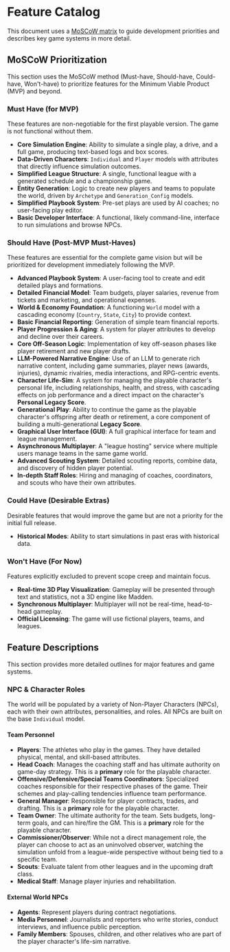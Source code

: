 # Feature Catalog

This document uses a [MoSCoW matrix](https://en.wikipedia.org/wiki/MoSCoW_method) to guide development priorities and describes key game systems in more detail.

## MoSCoW Prioritization

This section uses the MoSCoW method (Must-have, Should-have, Could-have, Won't-have) to prioritize features for the Minimum Viable Product (MVP) and beyond.

### Must Have (for MVP)

These features are non-negotiable for the first playable version. The game is not functional without them.

- **Core Simulation Engine**: Ability to simulate a single play, a drive, and a full game, producing text-based logs and box scores.
- **Data-Driven Characters**: `Individual` and `Player` models with attributes that directly influence simulation outcomes.
- **Simplified League Structure**: A single, functional league with a generated schedule and a championship game.
- **Entity Generation**: Logic to create new players and teams to populate the world, driven by `Archetype` and `Generation_Config` models.
- **Simplified Playbook System**: Pre-set plays are used by AI coaches; no user-facing play editor.
- **Basic Developer Interface**: A functional, likely command-line, interface to run simulations and browse NPCs.

### Should Have (Post-MVP Must-Haves)

These features are essential for the complete game vision but will be prioritized for development immediately following the MVP.

- **Advanced Playbook System**: A user-facing tool to create and edit detailed plays and formations.
- **Detailed Financial Model**: Team budgets, player salaries, revenue from tickets and marketing, and operational expenses.
- **World & Economy Foundation**: A functioning `World` model with a cascading economy (`Country`, `State`, `City`) to provide context.
- **Basic Financial Reporting**: Generation of simple team financial reports.
- **Player Progression & Aging**: A system for player attributes to develop and decline over their careers.
- **Core Off-Season Logic**: Implementation of key off-season phases like player retirement and new player drafts.
- **LLM-Powered Narrative Engine**: Use of an LLM to generate rich narrative content, including game summaries, player news (awards, injuries), dynamic rivalries, media interactions, and RPG-centric events.
- **Character Life-Sim**: A system for managing the playable character's personal life, including relationships, health, and stress, with cascading effects on job performance and a direct impact on the character's **Personal Legacy Score**.
- **Generational Play**: Ability to continue the game as the playable character's offspring after death or retirement, a core component of building a multi-generational **Legacy Score**.
- **Graphical User Interface (GUI)**: A full graphical interface for team and league management.
- **Asynchronous Multiplayer**: A "league hosting" service where multiple users manage teams in the same game world.
- **Advanced Scouting System**: Detailed scouting reports, combine data, and discovery of hidden player potential.
- **In-depth Staff Roles**: Hiring and managing of coaches, coordinators, and scouts who have their own attributes.

### Could Have (Desirable Extras)

Desirable features that would improve the game but are not a priority for the initial full release.

- **Historical Modes**: Ability to start simulations in past eras with historical data.

### Won't Have (For Now)

Features explicitly excluded to prevent scope creep and maintain focus.

- **Real-time 3D Play Visualization**: Gameplay will be presented through text and statistics, not a 3D engine like Madden.
- **Synchronous Multiplayer**: Multiplayer will not be real-time, head-to-head gameplay.
- **Official Licensing**: The game will use fictional players, teams, and leagues.

## Feature Descriptions

This section provides more detailed outlines for major features and game systems.

### NPC & Character Roles

The world will be populated by a variety of Non-Player Characters (NPCs), each with their own attributes, personalities, and roles. All NPCs are built on the base `Individual` model.

#### Team Personnel

- **Players**: The athletes who play in the games. They have detailed physical, mental, and skill-based attributes.
- **Head Coach**: Manages the coaching staff and has ultimate authority on game-day strategy. This is a **primary** role for the playable character.
- **Offensive/Defensive/Special Teams Coordinators**: Specialized coaches responsible for their respective phases of the game. Their schemes and play-calling tendencies influence team performance.
- **General Manager**: Responsible for player contracts, trades, and drafting. This is a **primary** role for the playable character.
- **Team Owner**: The ultimate authority for the team. Sets budgets, long-term goals, and can hire/fire the GM. This is a **primary** role for the playable character.
- **Commissioner/Observer**: While not a direct management role, the player can choose to act as an uninvolved observer, watching the simulation unfold from a league-wide perspective without being tied to a specific team.
- **Scouts**: Evaluate talent from other leagues and in the upcoming draft class.
- **Medical Staff**: Manage player injuries and rehabilitation.

#### External World NPCs

- **Agents**: Represent players during contract negotiations.
- **Media Personnel**: Journalists and reporters who write stories, conduct interviews, and influence public perception.
- **Family Members**: Spouses, children, and other relatives who are part of the player character's life-sim narrative.
